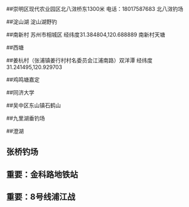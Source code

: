 ##崇明区现代农业园区北八滧桥东1300米 电话：18017587683
北八滧钓场

##淀山湖
淀山湖野钓

##南新村 苏州市相城区 经纬度31.384804,120.688889
南新村天塘

##西塘

##姜杭村（张浦镇姜行村村名委员会江浦南路）双洋潭  经纬度31.241495,120.929703

##鸡鸣塘嘉定

##同济大学



##吴中区东山镇石鹤山



##九里湖垂钓场     



##澄湖



## 张桥钓场

## 重要：金科路地铁站

## 重要：8号线浦江战